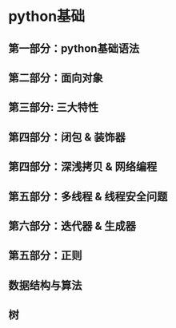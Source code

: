 # python基础

## 第一部分：python基础语法

## 第二部分：面向对象

## 第三部分: 三大特性

## 第四部分：闭包 & 装饰器

## 第四部分：深浅拷贝 & 网络编程

## 第五部分：多线程 & 线程安全问题

## 第六部分：迭代器 & 生成器

## 第五部分：正则

## 数据结构与算法

## 树

